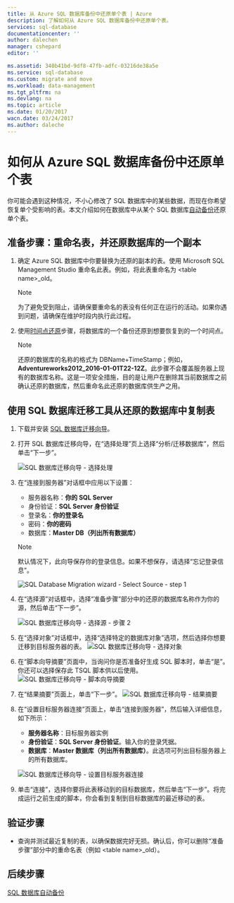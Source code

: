 ```yaml
---
title: 从 Azure SQL 数据库备份中还原单个表 | Azure
description: 了解如何从 Azure SQL 数据库备份中还原单个表。
services: sql-database
documentationcenter: ''
author: dalechen
manager: cshepard
editor: ''

ms.assetid: 340b41bd-9df8-47fb-adfc-03216de38a5e
ms.service: sql-database
ms.custom: migrate and move
ms.workload: data-management
ms.tgt_pltfrm: na
ms.devlang: na
ms.topic: article
ms.date: 01/20/2017
wacn.date: 03/24/2017
ms.author: daleche
---
```


# 如何从 Azure SQL 数据库备份中还原单个表

你可能会遇到这种情况，不小心修改了 SQL 数据库中的某些数据，而现在你希望恢复单个受影响的表。本文介绍如何在数据库中从某个 SQL 数据库[自动备份](./sql-database-automated-backups.md)还原单个表。

## 准备步骤：重命名表，并还原数据库的一个副本
1. 确定 Azure SQL 数据库中你要替换为还原的副本的表。使用 Microsoft SQL Management Studio 重命名此表。例如，将此表重命名为 &lt;table name&gt;\_old。

    > [!NOTE]
    >为了避免受到阻止，请确保要重命名的表没有任何正在运行的活动。如果你遇到问题，请确保在维护时段内执行此过程。
    >
2. 使用[时间点还原](./sql-database-recovery-using-backups.md#point-in-time-restore)步骤，将数据库的一个备份还原到想要恢复到的一个时间点。

    > [!NOTE]
    >还原的数据库的名称的格式为 DBName+TimeStamp；例如，**Adventureworks2012\_2016-01-01T22-12Z**。此步骤不会覆盖服务器上现有的数据库名称。这是一项安全措施，目的是让用户在删除其当前数据库之前确认还原的数据库，然后重命名此还原的数据库供生产之用。

## 使用 SQL 数据库迁移工具从还原的数据库中复制表
1. 下载并安装 [SQL 数据库迁移向导](https://sqlazuremw.codeplex.com)。

2. 打开 SQL 数据库迁移向导，在“选择处理”页上选择“分析/迁移数据库”，然后单击“下一步”。

    ![SQL 数据库迁移向导 - 选择处理](./media/sql-database-cloud-migrate-restore-single-table-azure-backup/1.png)

3. 在“连接到服务器”对话框中应用以下设置：

   * 服务器名称：**你的 SQL Server**
   * 身份验证：**SQL Server 身份验证**
   * 登录名：**你的登录名**
   * 密码：**你的密码**
   * 数据库：**Master DB（列出所有数据库）**

    > [!NOTE]
    >默认情况下，此向导保存你的登录信息。如果不想保存，请选择“忘记登录信息”。
    >

    ![SQL Database Migration wizard - Select Source - step 1](./media/sql-database-cloud-migrate-restore-single-table-azure-backup/2.png)

4. 在“选择源”对话框中，选择“准备步骤”部分中的还原的数据库名称作为你的源，然后单击“下一步”。

    ![SQL 数据库迁移向导 - 选择源 - 步骤 2](./media/sql-database-cloud-migrate-restore-single-table-azure-backup/3.png)
5. 在“选择对象”对话框中，选择“选择特定的数据库对象”选项，然后选择你想要迁移到目标服务器的表。
![SQL 数据库迁移向导 - 选择对象](./media/sql-database-cloud-migrate-restore-single-table-azure-backup/4.png)

6. 在“脚本向导摘要”页面中，当询问你是否准备好生成 SQL 脚本时，单击“是”。你还可以选择保存此 TSQL 脚本供以后使用。
![SQL 数据库迁移向导 - 脚本向导摘要](./media/sql-database-cloud-migrate-restore-single-table-azure-backup/5.png)

7. 在“结果摘要”页面上，单击“下一步”。
![SQL 数据库迁移向导 - 结果摘要](./media/sql-database-cloud-migrate-restore-single-table-azure-backup/6.png)

8. 在“设置目标服务器连接”页面上，单击“连接到服务器”，然后输入详细信息，如下所示：
    - **服务器名称**：目标服务器实例
    - **身份验证**：**SQL Server 身份验证**。输入你的登录凭据。
    - **数据库**：**Master 数据库（列出所有数据库）**。此选项可列出目标服务器上的所有数据库。

    ![SQL 数据库迁移向导 - 设置目标服务器连接](./media/sql-database-cloud-migrate-restore-single-table-azure-backup/7.png)

9. 单击“连接”，选择你要将此表移动到的目标数据库，然后单击“下一步”。将完成运行之前生成的脚本，你会看到复制到目标数据库的最近移动的表。

## 验证步骤

- 查询并测试最近复制的表，以确保数据完好无损。确认后，你可以删除“准备步骤”部分中的重命名表（例如 &lt;table name&gt;\_old）。

## 后续步骤

[SQL 数据库自动备份](./sql-database-automated-backups.md)

<!---HONumber=Mooncake_0320_2017-->
<!--Update_Description: remove restore retention table-->
